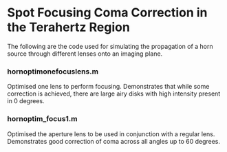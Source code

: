 # Spot Focusing Coma Correction in the Terahertz Region

The following are the code used for simulating the propagation of a horn source through different lenses onto an imaging plane.

### hornoptimonefocuslens.m

Optimised one lens to perform focusing. Demonstrates that while some correction is achieved, there are large airy disks with high intensity present in 0 degrees.

### hornoptim_focus1.m

Optimised the aperture lens to be used in conjunction with a regular lens. Demonstrates good correction of coma across all angles up to 60 degrees.
